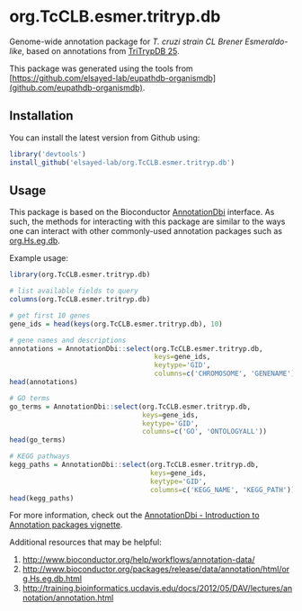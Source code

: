 # org.TcCLB.esmer.tritryp.db

Genome-wide annotation package for *T. cruzi strain CL Brener Esmeraldo-like*, based on
annotations from [TriTrypDB 25](http://tritrypdb.org/tritrypdb/).

This package was generated using the tools from
[https://github.com/elsayed-lab/eupathdb-organismdb](github.com/eupathdb-organismdb).

Installation
------------

You can install the latest version from Github using:

``` r
library('devtools')
install_github('elsayed-lab/org.TcCLB.esmer.tritryp.db')
```

Usage
-----

This package is based on the Bioconductor
[AnnotationDbi](http://www.bioconductor.org/packages/release/bioc/html/AnnotationDbi.html)
interface. As such, the methods for interacting with this package are similar
to the ways one can interact with other commonly-used annotation packages such as
[org.Hs.eg.db](http://www.bioconductor.org/packages/release/data/annotation/html/org.Hs.eg.db.html).

Example usage:

```r
library(org.TcCLB.esmer.tritryp.db)

# list available fields to query
columns(org.TcCLB.esmer.tritryp.db)

# get first 10 genes
gene_ids = head(keys(org.TcCLB.esmer.tritryp.db), 10)

# gene names and descriptions
annotations = AnnotationDbi::select(org.TcCLB.esmer.tritryp.db, 
                                    keys=gene_ids, 
                                    keytype='GID', 
                                    columns=c('CHROMOSOME', 'GENENAME'))
head(annotations)

# GO terms
go_terms = AnnotationDbi::select(org.TcCLB.esmer.tritryp.db, 
                                 keys=gene_ids, 
                                 keytype='GID', 
                                 columns=c('GO', 'ONTOLOGYALL'))
head(go_terms)

# KEGG pathways
kegg_paths = AnnotationDbi::select(org.TcCLB.esmer.tritryp.db,
                                   keys=gene_ids, 
                                   keytype='GID', 
                                   columns=c('KEGG_NAME', 'KEGG_PATH'))
head(kegg_paths)
```

For more information, check out the [AnnotationDbi - Introduction to Annotation
packages vignette](http://www.bioconductor.org/packages/release/bioc/vignettes/AnnotationDbi/inst/doc/IntroToAnnotationPackages.pdf).

Additional resources that may be helpful:

1. http://www.bioconductor.org/help/workflows/annotation-data/
2. http://www.bioconductor.org/packages/release/data/annotation/html/org.Hs.eg.db.html
3. http://training.bioinformatics.ucdavis.edu/docs/2012/05/DAV/lectures/annotation/annotation.html
